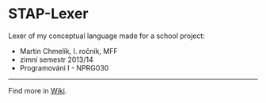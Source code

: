 STAP-Lexer
==========

Lexer of my conceptual language made for a school project: 
 - Martin Chmelík, I. ročník, MFF
 - zimní semestr 2013/14 
 - Programování I - NPRG030 
 
-----
Find more in [Wiki](https://github.com/Maartyl/STAP-Lexer/wiki).
